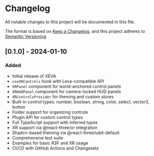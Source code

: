 # Changelog

All notable changes to this project will be documented in this file.

The format is based on [Keep a Changelog](https://keepachangelog.com/en/1.0.0/),
and this project adheres to [Semantic Versioning](https://semver.org/spec/v2.0.0.html).

## [0.1.0] - 2024-01-10

### Added

- Initial release of XEVA
- `useXRControls` hook with Leva-compatible API
- `XRPanel` component for world-anchored control panels
- `XRHUDPanel` component for camera-locked HUD panels
- `XRControlsProvider` for theming and custom stores
- Built-in control types: number, boolean, string, color, select, vector3, button
- Folder support for organizing controls
- Plugin API for custom control types
- Full TypeScript support with inferred types
- XR support via @react-three/xr integration
- Shadcn-based theming via @react-three/uikit-default
- Comprehensive test suite
- Examples for basic R3F and XR usage
- CI/CD with GitHub Actions and Changesets